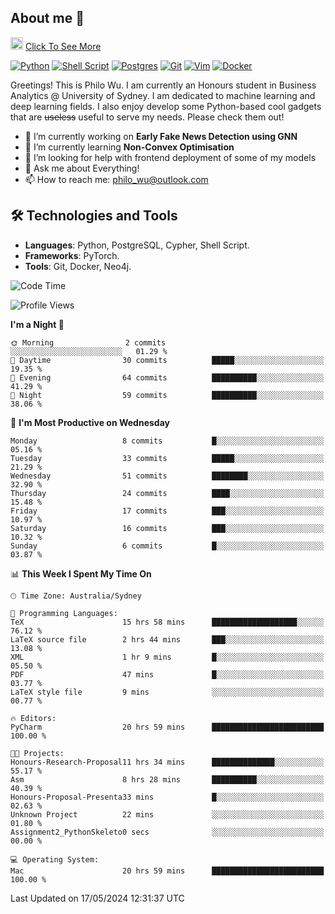 ## About me 🤗

<a href="#"><img src="https://media.giphy.com/media/hvRJCLFzcasrR4ia7z/giphy.gif" width="20px" height="20px"></a> [Click To See More](https://philowu.notion.site/philowu/Philo-Hao-Wu-8bc7b2a81217493399d7db22df70fbfd)

[![Python](https://img.shields.io/badge/python-3670A0?style=for-the-badge&logo=python&logoColor=ffdd54)](#)
[![Shell Script](https://img.shields.io/badge/shell_script-%23121011.svg?style=for-the-badge&logo=gnu-bash&logoColor=white)](#)
[![Postgres](https://img.shields.io/badge/postgres-%23316192.svg?style=for-the-badge&logo=postgresql&logoColor=white)](#)
[![Git](https://img.shields.io/badge/git-%23F05033.svg?style=for-the-badge&logo=git&logoColor=white)](#)
[![Vim](https://img.shields.io/badge/VIM-%2311AB00.svg?style=for-the-badge&logo=vim&logoColor=white)](#)
[![Docker](https://img.shields.io/badge/docker-%230db7ed.svg?style=for-the-badge&logo=docker&logoColor=white)](#)

Greetings! This is Philo Wu. I am currently an Honours student in Business Analytics \@ University of Sydney. I am dedicated to machine learning and deep learning fields. I also enjoy develop some Python-based cool gadgets that are ~~useless~~ useful to serve my needs. Please check them out!

- 🔭 I’m currently working on **Early Fake News Detection using GNN**
- 🌱 I’m currently learning **Non-Convex Optimisation**
- 🤔 I’m looking for help with frontend deployment of some of my models
- 💬 Ask me about Everything!
- 📫 How to reach me: philo_wu@outlook.com

## 🛠 Technologies and Tools
- **Languages**: Python, PostgreSQL, Cypher, Shell Script.
- **Frameworks**: PyTorch.
- **Tools**: Git, Docker, Neo4j.

<!--START_SECTION:waka-->
![Code Time](http://img.shields.io/badge/Code%20Time-165%20hrs%2013%20mins-blue)

![Profile Views](http://img.shields.io/badge/Profile%20Views-0-blue)

**I'm a Night 🦉** 

```text
🌞 Morning                2 commits           ░░░░░░░░░░░░░░░░░░░░░░░░░   01.29 % 
🌆 Daytime                30 commits          █████░░░░░░░░░░░░░░░░░░░░   19.35 % 
🌃 Evening                64 commits          ██████████░░░░░░░░░░░░░░░   41.29 % 
🌙 Night                  59 commits          ██████████░░░░░░░░░░░░░░░   38.06 % 
```
📅 **I'm Most Productive on Wednesday** 

```text
Monday                   8 commits           █░░░░░░░░░░░░░░░░░░░░░░░░   05.16 % 
Tuesday                  33 commits          █████░░░░░░░░░░░░░░░░░░░░   21.29 % 
Wednesday                51 commits          ████████░░░░░░░░░░░░░░░░░   32.90 % 
Thursday                 24 commits          ████░░░░░░░░░░░░░░░░░░░░░   15.48 % 
Friday                   17 commits          ███░░░░░░░░░░░░░░░░░░░░░░   10.97 % 
Saturday                 16 commits          ███░░░░░░░░░░░░░░░░░░░░░░   10.32 % 
Sunday                   6 commits           █░░░░░░░░░░░░░░░░░░░░░░░░   03.87 % 
```


📊 **This Week I Spent My Time On** 

```text
🕑︎ Time Zone: Australia/Sydney

💬 Programming Languages: 
TeX                      15 hrs 58 mins      ███████████████████░░░░░░   76.12 % 
LaTeX source file        2 hrs 44 mins       ███░░░░░░░░░░░░░░░░░░░░░░   13.08 % 
XML                      1 hr 9 mins         █░░░░░░░░░░░░░░░░░░░░░░░░   05.50 % 
PDF                      47 mins             █░░░░░░░░░░░░░░░░░░░░░░░░   03.77 % 
LaTeX style file         9 mins              ░░░░░░░░░░░░░░░░░░░░░░░░░   00.77 % 

🔥 Editors: 
PyCharm                  20 hrs 59 mins      █████████████████████████   100.00 % 

🐱‍💻 Projects: 
Honours-Research-Proposal11 hrs 34 mins      ██████████████░░░░░░░░░░░   55.17 % 
Asm                      8 hrs 28 mins       ██████████░░░░░░░░░░░░░░░   40.39 % 
Honours-Proposal-Presenta33 mins             █░░░░░░░░░░░░░░░░░░░░░░░░   02.63 % 
Unknown Project          22 mins             ░░░░░░░░░░░░░░░░░░░░░░░░░   01.80 % 
Assignment2_PythonSkeleto0 secs              ░░░░░░░░░░░░░░░░░░░░░░░░░   00.00 % 

💻 Operating System: 
Mac                      20 hrs 59 mins      █████████████████████████   100.00 % 
```


 Last Updated on 17/05/2024 12:31:37 UTC
<!--END_SECTION:waka-->
